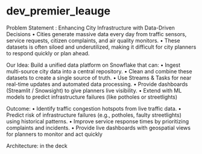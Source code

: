 # dev_premier_leauge
Problem Statement :
Enhancing City Infrastructure with Data-Driven Decisions
• Cities generate massive data every day from traffic sensors, service requests, citizen complaints, and air quality monitors.
• These datasets is often siloed and underutilized, making it difficult for city planners to respond quickly or plan ahead.

Our Idea:
Build a unified data platform on Snowflake that can:
• Ingest multi-source city data into a central repository.
• Clean and combine these datasets to create a single source of truth.
• Use Streams & Tasks for near real-time updates and automated data processing.
• Provide dashboards (Streamlit / Snowsight) to give planners live visibility.
• Extend with ML models to predict infrastructure failures (like potholes or streetlights)

 Outcome:
• Identify traffic congestion hotspots from live traffic data.
• Predict risk of infrastructure failures (e.g., potholes, faulty streetlights) using historical patterns.
• Improve service response times by prioritizing complaints and incidents.
• Provide live dashboards with geospatial views for planners to monitor and act quickly

Architecture:
in the deck


